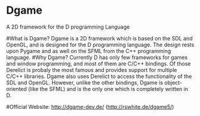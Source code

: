 Dgame
=====

A 2D framework for the D programming Language

#What is Dgame?
Dgame is a 2D framework which is based on the SDL and OpenGL, and is designed for the D programming language.
The design rests upon Pygame and as well on the SFML from the C++ programming language.
#Why Dgame?
Currently D has only few frameworks for games and window programming, and most of them are C/C++ bindings.
Of those Derelict is probaly the most famous and provides support for multiple C/C++ libraries.
Dgame also uses Derelict to access the functionality of the SDL and OpenGL.
However, unlike the other bindings, Dgame is object-oriented (like the SFML)
and is the only one which is completely written in D.

#Official Website:
http://dgame-dev.de/ (http://rswhite.de/dgame5/)

